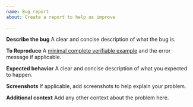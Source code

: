 ```yaml
---
name: Bug report
about: Create a report to help us improve

---
```


<!--
If you have questions related to the use of `papaja` StackOverflow has a [`papaja`-tag](https://stackoverflow.com/questions/tagged/papaja) and is a great place to get answers.
If you think you have found a bug, please ensure your bug report includes all of the information below.
-->

**Describe the bug**
A clear and concise description of what the bug is.

**To Reproduce**
A [minimal complete verifiable example](https://stackoverflow.com/help/minimal-reproducible-example) and the error message if applicable.

**Expected behavior**
A clear and concise description of what you expected to happen.

**Screenshots**
If applicable, add screenshots to help explain your problem.

**Additional context**
Add any other context about the problem here.
